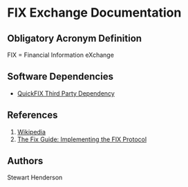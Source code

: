 # FIX Exchange Documentation

## Obligatory Acronym Definition

FIX = Financial Information eXchange

## Software Dependencies

* [QuickFIX Third Party Dependency](./../../../third_party/quickfix)

## References

1. [Wikipedia](https://en.wikipedia.org/wiki/Financial_Information_eXchange)
2. [The Fix Guide: Implementing the FIX Protocol](https://amzn.to/2XHOCvw)

## Authors

Stewart Henderson

